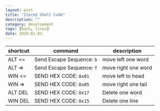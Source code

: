 ```yaml
---
layout: post
title: "Iterm2 Shell Code"
description: ""
category: development
tags: [bash, linux]
date: 2018-01-03
---
```


shortcut | command | description
---|---|---
ALT <= | Send Escape Sequence: `b`| move left one word
ALT => | Send Escape Sequence: `f`| move right one word
WIN <= | SEND HEX CODE: `0x01`| move left to head
WIN => | SEND HEX CODE: `0x05`| move right one tail
ALT DEL| SEND HEX CODE: `0x17` | Delete one word
WIN DEL| SEND HEX CODE: `0x15` | Delete one line 
